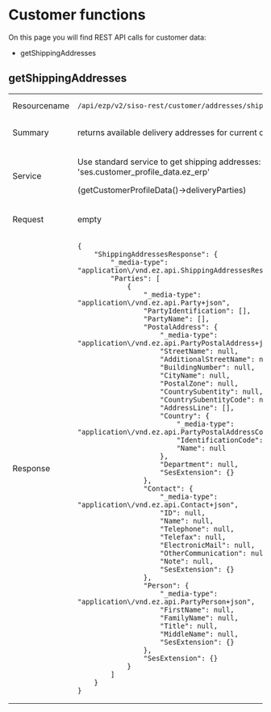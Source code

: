 # Customer functions 

On this page you will find REST API calls for customer data:

  - getShippingAddresses

## getShippingAddresses

<table>
<tbody>
<tr class="odd">
<td>Resourcename</td>
<td><pre><code>/api/ezp/v2/siso-rest/customer/addresses/shipping (GET)</code></pre></td>
</tr>
<tr class="even">
<td>Summary</td>
<td><p>returns available delivery addresses for current customer</p></td>
</tr>
<tr class="odd">
<td>Service</td>
<td><p>Use standard service to get shipping addresses: 'ses.customer_profile_data.ez_erp' </p>
<p>(getCustomerProfileData()-&gt;deliveryParties)</p></td>
</tr>
<tr class="even">
<td>Request</td>
<td><div class="content-wrapper">
<p>empty</p>
</td>
</tr>
<tr class="odd">
<td>Response</td>
<td><div class="content-wrapper">
<pre class="" data-syntaxhighlighter-params="brush: java; gutter: false; theme: Confluence" data-theme="Confluence"><code>{
    &quot;ShippingAddressesResponse&quot;: {
        &quot;_media-type&quot;: &quot;application\/vnd.ez.api.ShippingAddressesResponse+json&quot;,
        &quot;Parties&quot;: [
            {
                &quot;_media-type&quot;: &quot;application\/vnd.ez.api.Party+json&quot;,
                &quot;PartyIdentification&quot;: [],
                &quot;PartyName&quot;: [],
                &quot;PostalAddress&quot;: {
                    &quot;_media-type&quot;: &quot;application\/vnd.ez.api.PartyPostalAddress+json&quot;,
                    &quot;StreetName&quot;: null,
                    &quot;AdditionalStreetName&quot;: null,
                    &quot;BuildingNumber&quot;: null,
                    &quot;CityName&quot;: null,
                    &quot;PostalZone&quot;: null,
                    &quot;CountrySubentity&quot;: null,
                    &quot;CountrySubentityCode&quot;: null,
                    &quot;AddressLine&quot;: [],
                    &quot;Country&quot;: {
                        &quot;_media-type&quot;: &quot;application\/vnd.ez.api.PartyPostalAddressCountry+json&quot;,
                        &quot;IdentificationCode&quot;: null,
                        &quot;Name&quot;: null
                    },
                    &quot;Department&quot;: null,
                    &quot;SesExtension&quot;: {}
                },
                &quot;Contact&quot;: {
                    &quot;_media-type&quot;: &quot;application\/vnd.ez.api.Contact+json&quot;,
                    &quot;ID&quot;: null,
                    &quot;Name&quot;: null,
                    &quot;Telephone&quot;: null,
                    &quot;Telefax&quot;: null,
                    &quot;ElectronicMail&quot;: null,
                    &quot;OtherCommunication&quot;: null,
                    &quot;Note&quot;: null,
                    &quot;SesExtension&quot;: {}
                },
                &quot;Person&quot;: {
                    &quot;_media-type&quot;: &quot;application\/vnd.ez.api.PartyPerson+json&quot;,
                    &quot;FirstName&quot;: null,
                    &quot;FamilyName&quot;: null,
                    &quot;Title&quot;: null,
                    &quot;MiddleName&quot;: null,
                    &quot;SesExtension&quot;: {}
                },
                &quot;SesExtension&quot;: {}
            }
        ]
    }
}</code></pre>
</td>
</tr>
</tbody>
</table>
